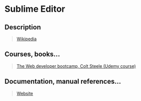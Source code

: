 # Sublime Editor

## Description

>[Wikipedia](https://en.wikipedia.org/wiki/Sublime_Text)

## Courses, books...

>[The Web developer bootcamp, Colt Steele (Udemy course)](../the-web-developer-bootcamp/twdb.md)

## Documentation, manual references...

>[Website](https://www.sublimetext.com/)
